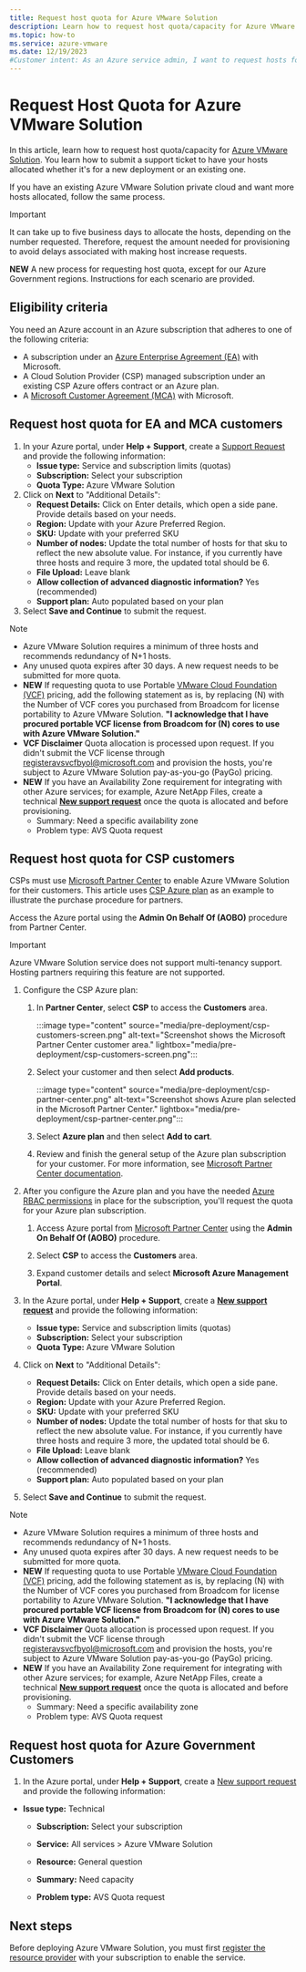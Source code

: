 ```yaml
---
title: Request host quota for Azure VMware Solution
description: Learn how to request host quota/capacity for Azure VMware Solution. You can also request more hosts in an existing Azure VMware Solution private cloud.
ms.topic: how-to
ms.service: azure-vmware
ms.date: 12/19/2023
#Customer intent: As an Azure service admin, I want to request hosts for either a new private cloud deployment or I want to have more hosts allocated in an existing private cloud.
---
```


# Request Host Quota for Azure VMware Solution

In this article, learn how to request host quota/capacity for [Azure VMware Solution](introduction.md). You learn how to submit a support ticket to have your hosts allocated whether it's for a new deployment or an existing one. 

If you have an existing Azure VMware Solution private cloud and want more hosts allocated, follow the same process.

> [!IMPORTANT]
> It can take up to five business days to allocate the hosts, depending on the number requested. Therefore, request the amount needed for provisioning to avoid delays associated with making host increase requests.
> 
> **NEW** A new process for requesting host quota, except for our Azure Government regions.  Instructions for each scenario are provided.

## Eligibility criteria

You need an Azure account in an Azure subscription that adheres to one of the following criteria:

- A subscription under an [Azure Enterprise Agreement (EA)](../cost-management-billing/manage/ea-portal-agreements.md) with Microsoft.
- A Cloud Solution Provider (CSP) managed subscription under an existing CSP Azure offers contract or an Azure plan.
- A [Microsoft Customer Agreement (MCA)](../cost-management-billing/understand/mca-overview.md) with Microsoft.

## Request host quota for EA and MCA customers

1. In your Azure portal, under **Help + Support**, create a [Support Request](https://portal.azure.com/#create/Microsoft.Support) and provide the following information:
   - **Issue type:** Service and subscription limits (quotas)
   - **Subscription:** Select your subscription
   - **Quota Type:** Azure VMware Solution
1. Click on **Next** to "Additional Details":
   - **Request Details:** Click on Enter details, which open a side pane. Provide details based on your needs.
   - **Region:** Update with your Azure Preferred Region.
   - **SKU:** Update with your preferred SKU
   - **Number of nodes:** Update the total number of hosts for that sku to reflect the new absolute value.  For instance, if you currently have three hosts and require 3 more, the updated total should be 6. 
   - **File Upload:** Leave blank
   - **Allow collection of advanced diagnostic information?** Yes (recommended)
   - **Support plan:** Auto populated based on your plan
1. Select **Save and Continue** to submit the request.


> [!NOTE]
> - Azure VMware Solution requires a minimum of three hosts and recommends redundancy of N+1 hosts.
> - Any unused quota expires after 30 days. A new request needs to be submitted for more quota.
> - **NEW** If requesting quota to use Portable [VMware Cloud Foundation (VCF)](/azure/azure-vmware/vmware-cloud-foundations-license-portability) pricing, add the following statement as is, by replacing (N) with the Number of VCF cores you purchased from Broadcom for license portability to Azure VMware Solution. **"I acknowledge that I have procured portable VCF license from Broadcom for (N) cores to use with Azure VMware Solution."**  
> - **VCF Disclaimer** Quota allocation is processed upon request.  If you didn't submit the VCF license through registeravsvcfbyol@microsoft.com and provision the hosts, you're subject to Azure VMware Solution pay-as-you-go (PayGo) pricing.
> - **NEW** If you have an Availability Zone requirement for integrating with other Azure services; for example, Azure NetApp Files, create a technical **[New support request](https://portal.azure.com/#create/Microsoft.Support)** once the quota is allocated and before provisioning.
>   - Summary: Need a specific availability zone
>   - Problem type:  AVS Quota request 

## Request host quota for CSP customers 

CSPs must use [Microsoft Partner Center](https://partner.microsoft.com) to enable Azure VMware Solution for their customers. This article uses [CSP Azure plan](/partner-center/azure-plan-lp) as an example to illustrate the purchase procedure for partners.

Access the Azure portal using the **Admin On Behalf Of (AOBO)** procedure from Partner Center.

> [!IMPORTANT]
> Azure VMware Solution service does not support multi-tenancy support. Hosting partners requiring this feature are not supported. 

1. Configure the CSP Azure plan:

   1. In **Partner Center**, select **CSP** to access the **Customers** area.
   
      :::image type="content" source="media/pre-deployment/csp-customers-screen.png" alt-text="Screenshot shows the Microsoft Partner Center customer area." lightbox="media/pre-deployment/csp-customers-screen.png":::
   
   1. Select your customer and then select **Add products**.
   
      :::image type="content" source="media/pre-deployment/csp-partner-center.png" alt-text="Screenshot shows Azure plan selected in the Microsoft Partner Center." lightbox="media/pre-deployment/csp-partner-center.png":::
   
   1. Select **Azure plan** and then select **Add to cart**. 
      
   1. Review and finish the general setup of the Azure plan subscription for your customer. For more information, see [Microsoft Partner Center documentation](/partner-center/azure-plan-manage).
      
1. After you configure the Azure plan and you have the needed [Azure RBAC permissions](/partner-center/azure-plan-manage) in place for the subscription, you'll request the quota for your Azure plan subscription. 

   1. Access Azure portal from [Microsoft Partner Center](https://partner.microsoft.com) using the **Admin On Behalf Of (AOBO)** procedure.
   
   1. Select **CSP** to access the **Customers** area.
   
   1. Expand customer details and select **Microsoft Azure Management Portal**.
1. In the Azure portal, under **Help + Support**, create a **[New support request](https://portal.azure.com/#create/Microsoft.Support)** and provide the following information:
   - **Issue type:** Service and subscription limits (quotas)
   - **Subscription:** Select your subscription
   - **Quota Type:** Azure VMware Solution

1. Click on **Next** to "Additional Details":
   - **Request Details:** Click on Enter details, which open a side pane. Provide details based on your needs.
   - **Region:** Update with your Azure Preferred Region.
   - **SKU:** Update with your preferred SKU
   - **Number of nodes:** Update the total number of hosts for that sku to reflect the new absolute value.  For instance, if you currently have three hosts and require 3 more, the updated total should be 6.
   - **File Upload:** Leave blank
   - **Allow collection of advanced diagnostic information?** Yes (recommended)
   - **Support plan:** Auto populated based on your plan

1. Select **Save and Continue** to submit the request.

> [!NOTE]
> - Azure VMware Solution requires a minimum of three hosts and recommends redundancy of N+1 hosts.
> - Any unused quota expires after 30 days. A new request needs to be submitted for more quota.
> - **NEW** If requesting quota to use Portable [VMware Cloud Foundation (VCF)](/azure/azure-vmware/vmware-cloud-foundations-license-portability) pricing, add the following statement as is, by replacing (N) with the Number of VCF cores you purchased from Broadcom for license portability to Azure VMware Solution. **"I acknowledge that I have procured portable VCF license from Broadcom for (N) cores to use with Azure VMware Solution."**  
> - **VCF Disclaimer** Quota allocation is processed upon request.  If you didn't submit the VCF license through registeravsvcfbyol@microsoft.com and provision the hosts, you're subject to Azure VMware Solution pay-as-you-go (PayGo) pricing.
> - **NEW** If you have an Availability Zone requirement for integrating with other Azure services; for example, Azure NetApp Files, create a technical **[New support request](https://portal.azure.com/#create/Microsoft.Support)** once the quota is allocated and before provisioning.
>   - Summary: Need a specific availability zone
>   - Problem type:  AVS Quota request




## Request host quota for Azure Government Customers
1. In the Azure portal, under **Help + Support**, create a [New support request](https://portal.azure.com/#create/Microsoft.Support) and provide the following information:
- **Issue type:** Technical
   - **Subscription:** Select your subscription
   
   - **Service:** All services > Azure VMware Solution
   
   - **Resource:** General question
   
   - **Summary:** Need capacity
   
   - **Problem type:** AVS Quota request
   
## Next steps

Before deploying Azure VMware Solution, you must first [register the resource provider](deploy-azure-vmware-solution.md#register-the-microsoftavs-resource-provider) with your subscription to enable the service.   
